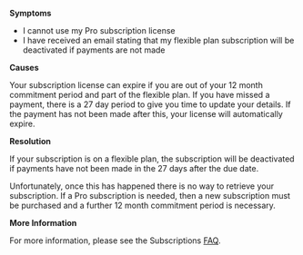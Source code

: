 

**Symptoms**


- I cannot use my Pro subscription license
- I have received an email stating that my flexible plan subscription will be deactivated if payments are not made



**Causes**



Your subscription license can expire if you are out of your 12 month commitment period and part of the flexible plan. If you have missed a payment, there is a 27 day period to give you time to update your details. If the payment has not been made after this, your license will automatically expire.



**Resolution**



If your subscription is on a flexible plan, the subscription will be deactivated if payments have not been made in the 27 days after the due date.



Unfortunately, once this has happened there is no way to retrieve your subscription. If a Pro subscription is needed, then a new subscription must be purchased and a further 12 month commitment period is necessary.



**More Information**



For more information, please see the Subscriptions [FAQ](https://store.unity3d.com/products/subscription-terms).





